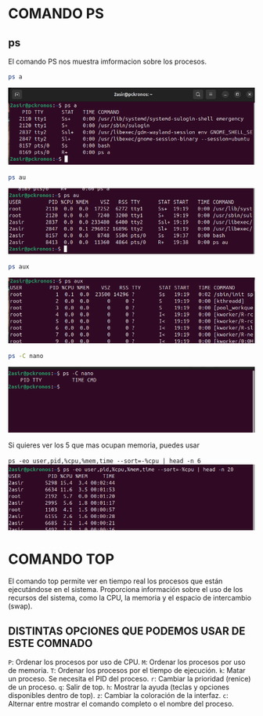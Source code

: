 # COMANDO PS 
## ps
El comando PS nos muestra imformacion sobre los procesos. 
```bash	
ps a
```
![psa](img/img1.png)
```bash	
ps au
```
![psa](img/img2.png)
```bash	
ps aux
```
![psa](img/img3.png)
 ```bash
 ps -C nano
 ```
![psa](img/img4.png)


Si quieres ver los 5 que mas ocupan memoria, puedes usar 

`ps -eo user,pid,%cpu,%mem,time --sort=-%cpu | head -n 6`
![psa](img/img5.png)

# COMANDO TOP
El comando top permite ver en tiempo real los procesos que están ejecutándose en el sistema. Proporciona información sobre el uso de los recursos del sistema, como la CPU, la memoria y el espacio de intercambio (swap).
## DISTINTAS OPCIONES QUE PODEMOS USAR DE ESTE COMNADO 

`P`: Ordenar los procesos por uso de CPU.
`M`: Ordenar los procesos por uso de memoria.
`T`: Ordenar los procesos por el tiempo de ejecución.
`k`: Matar un proceso. Se necesita el PID del proceso.
`r`: Cambiar la prioridad (renice) de un proceso.
`q`: Salir de top.
`h`: Mostrar la ayuda (teclas y opciones disponibles dentro de top).
`z`: Cambiar la coloración de la interfaz.
`c`: Alternar entre mostrar el comando completo o el nombre del proceso.
